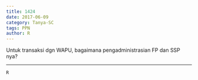 ```yaml
---
title: 1424
date: 2017-06-09
category: Tanya-SC
tags: PPN
author: R
---
```


Untuk transaksi dgn WAPU, bagaimana pengadministrasian FP dan SSP nya?

---



`R`
